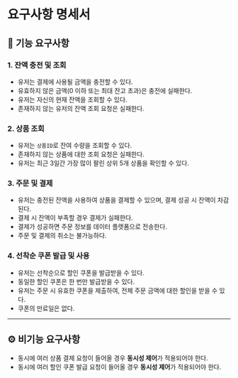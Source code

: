 # 요구사항 명세서
## 📌 기능 요구사항
### 1. 잔액 충전 및 조회
- 유저는 결제에 사용될 금액을 충전할 수 있다.
- 유효하지 않은 금액(0 이하 또는 최대 잔고 초과)은 충전에 실패한다.
- 유저는 자신의 현재 잔액을 조회할 수 있다.
- 존재하지 않는 유저의 잔액 조회 요청은 실패한다.

### 2. 상품 조회
- 유저는 `상품ID`로 잔여 수량을 조회할 수 있다.
- 존재하지 않는 상품에 대한 조회 요청은 실패한다.
- 유저는 최근 3일간 가장 많이 팔린 상위 5개 상품을 확인할 수 있다.

### 3. 주문 및 결제
- 유저는 충전된 잔액을 사용하여 상품을 결제할 수 있으며, 결제 성공 시 잔액이 차감된다.
- 결제 시 잔액이 부족할 경우 결제가 실패한다.
- 결제가 성공하면 주문 정보를 데이터 플랫폼으로 전송한다.
- 주문 및 결제의 취소는 불가능하다. 

### 4. 선착순 쿠폰 발급 및 사용
- 유저는 선착순으로 할인 쿠폰을 발급받을 수 있다.
- 동일한 할인 쿠폰은 한 번만 발급받을 수 있다.
- 유저는 주문 시 유효한 쿠폰을 제출하여, 전체 주문 금액에 대한 할인을 받을 수 있다.
- 쿠폰의 만료일은 없다.
---

## ⚙️ 비기능 요구사항
- 동시에 여러 상품 결제 요청이 들어올 경우 **동시성 제어**가 적용되어야 한다.
- 동시에 여러 할인 쿠폰 발급 요청이 들어올 경우 **동시성 제어**가 적용되어야 한다.
